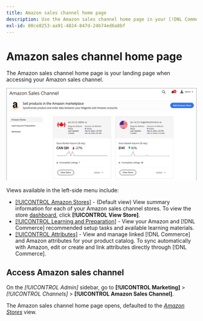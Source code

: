 ```yaml
---
title: Amazon sales channel home page
description: Use the Amazon sales channel home page in your [!DNL Commerce] Admin to access your [!DNL Amazon Marketplace] listings and activity.
exl-id: 00ce8253-aa91-4824-847d-24b74ed6a8bf
---
```

# Amazon sales channel home page

The Amazon sales channel home page is your landing page when accessing your Amazon sales channel.

![Amazon sales channel home page](assets/amazon-sales-channel-home-tabs.png)

Views available in the left-side menu include:

- [[!UICONTROL Amazon Stores]](./managing-stores.md) - (Default view) View summary information for each of your Amazon sales channel stores. To view the store [dashboard](./amazon-store-dashboard.md), click **[!UICONTROL View Store]**.
- [[!UICONTROL Learning and Preparation]](./learning-preparation.md) - View your Amazon and [!DNL Commerce] recommended setup tasks and available learning materials.
- [[!UICONTROL Attributes]](./managing-attributes.md) - View and manage linked [!DNL Commerce] and Amazon attributes for your product catalog. To sync automatically with Amazon, edit or create and link attributes directly through [!DNL Commerce].

## Access Amazon sales channel

On the _[!UICONTROL Admin]_ sidebar, go to **[!UICONTROL Marketing]** > _[!UICONTROL Channels]_ > **[!UICONTROL Amazon Sales Channel]**.

The Amazon sales channel home page opens, defaulted to the [_Amazon Stores_](./managing-stores.md) view.
